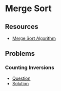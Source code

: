 # Merge Sort

## Resources

- [Merge Sort Algorithm](https://www.programiz.com/dsa/merge-sort)

## Problems

### Counting Inversions

- [Question](https://www.hackerrank.com/challenges/ctci-merge-sort/problem?isFullScreen=true&h_l=interview&playlist_slugs%5B%5D=interview-preparation-kit&playlist_slugs%5B%5D=sorting)
- [Solution](/CompetitiveProgramming/Sorting/MergeSortCountingInversions/mergeSortCountingInversions.py)

